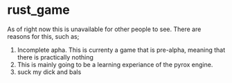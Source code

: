 # rust_game
As of right now this is unavailable for other people to see. There are reasons for this, such as;

1. Incomplete apha. This is currenty a game that is pre-alpha, meaning that there is practically nothing
1. This is mainly going to be a learning experiance of the pyrox engine.
1. suck my dick and bals